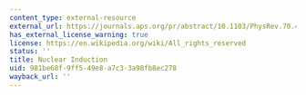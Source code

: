 ```yaml
---
content_type: external-resource
external_url: https://journals.aps.org/pr/abstract/10.1103/PhysRev.70.460
has_external_license_warning: true
license: https://en.wikipedia.org/wiki/All_rights_reserved
status: ''
title: Nuclear Induction
uid: 981be68f-9ff5-49e8-a7c3-3a98fb8ec278
wayback_url: ''
---
```

